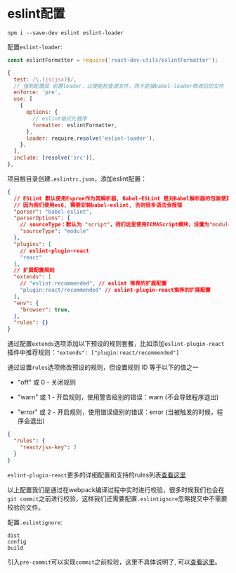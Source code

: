 eslint配置
=====

`npm i --save-dev eslint eslint-loader`

配置`eslint-loader`:

``` js
const eslintFormatter = require('react-dev-utils/eslintFormatter');

{
  test: /\.(js|jsx)$/,
  // 强制配置成 前置loader，以便能检查源文件，而不是被babel-loader修改后的文件
  enforce: 'pre',
  use: [
    {
      options: {
        // eslint格式化程序
        formatter: eslintFormatter,
      },
      loader: require.resolve('eslint-loader'),
    },
  ],
  include: [resolve('src')],
},
```

项目根目录创建`.eslintrc.json`，添加eslint配置：

``` json
{
  // ESLint 默认使用Espree作为其解析器, Babel-ESLint 是对Babel解析器的包装使其与 ESLint 兼容
  // 因为我们使用es6, 需要安装babel-eslint, 否则很多语法会报错
  "parser": "babel-eslint",
  "parserOptions": {
    // sourceType：默认为 "script"，我们这里使用ECMAScript模块，设置为"module"
    "sourceType": "module"
  },
  "plugins": [
    // eslint-plugin-react
    "react"
  ],
  // 扩展配置规则
  "extends": [
    // "eslint:recommended", // eslint 推荐的扩展配置
    "plugin:react/recommended" // eslint-plugin-react推荐的扩展配置
  ],
  "env": {
    "browser": true,
  },
  "rules": {}
}
```

通过配置`extends`选项添加以下预设的规则套餐，比如添加`eslint-plugin-react`插件中推荐规则：`"extends": ["plugin:react/recommended"]`

通过设置`rules`选项修改预设的规则，但设置规则 ID 等于以下的值之一

- "off" 或 0 - 关闭规则

- "warn" 或 1 - 开启规则，使用警告级别的错误：warn (不会导致程序退出)

- "error" 或 2 - 开启规则，使用错误级别的错误：error (当被触发的时候，程序会退出)

``` json
{
  "rules": {
    "react/jsx-key": 2
  }
}
```

`eslint-plugin-react`更多的详细配置和支持的rules列表[查看这里](https://github.com/yannickcr/eslint-plugin-react)

以上配置我们是通过在webpack编译过程中实时进行校验，很多时候我们也会在`git commit`之前进行校验，这样我们还需要配置`.eslintignore`忽略提交中不需要校验的文件。

配置`.eslintignore`:

```
dist
config
build
```

引入`pre-commit`可以实现`commit`之前校验，这里不具体说明了, 可以[查看这里](./pre-commit.md)。

